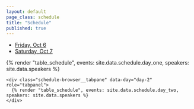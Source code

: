 ```yaml
---
layout: default
page_class: schedule
title: "Schedule"
published: true
---
```


<div class="schedule-browser" data-controller="schedule">
  <nav class="schedule-browser__navigation" data-schedule-target="navigation">
    <ul class="nav-tab nav-tab--pills" role="tablist">
      <li class="nav-tab__item">
        <a class="nav-tab__link nav-tab__link--active" href="/schedule/day-1" data-day="day-1"  data-action="schedule#toggleTab" role="tab">Friday, Oct 6</a>
      </li>
      <li class="nav-tab__item">
        <a class="nav-tab__link" href="/schedule/#day-2" data-day="day-2" data-action="schedule#toggleTab" role="tab">Saturday, Oct 7</a>
      </li>
    </ul>
  </nav>

  <div class="schedule-browser__content" data-schedule-target="tabpane">
    <div class="schedule-browser__tabpane schedule-browser__tabpane--active" data-day="day-1" role="tabpanel">
      {% render "table_schedule", events: site.data.schedule.day_one, speakers: site.data.speakers %}
    </div>

    <div class="schedule-browser__tabpane" data-day="day-2" role="tabpanel">
      {% render "table_schedule", events: site.data.schedule.day_two, speakers: site.data.speakers %}
    </div>
  </div>
</div>
